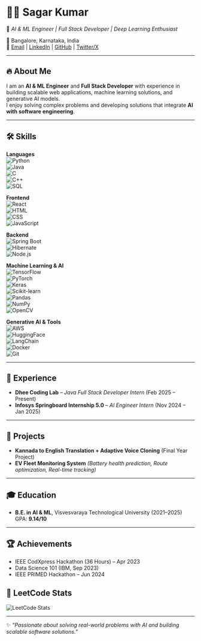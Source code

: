 # 👨‍💻 Sagar Kumar  

🚀 *AI & ML Engineer | Full Stack Developer | Deep Learning Enthusiast*  

📍 Bangalore, Karnataka, India  
📧 [Email](mailto:sagar181203@gmail.com) | [LinkedIn](https://www.linkedin.com/in/sagar-kumar181203/) | [GitHub](https://github.com/sagar181203) | [Twitter/X](https://x.com/SagarKumar_77)  

---

## 🔥 About Me  
I am an **AI & ML Engineer** and **Full Stack Developer** with experience in building scalable web applications, machine learning solutions, and generative AI models.  
I enjoy solving complex problems and developing solutions that integrate **AI with software engineering**.  

---

## 🛠️ Skills  

**Languages**  
![Python](https://img.shields.io/badge/Python-3776AB?logo=python&logoColor=white)  
![Java](https://img.shields.io/badge/Java-007396?logo=java&logoColor=white)  
![C](https://img.shields.io/badge/C-00599C?logo=c&logoColor=white)  
![C++](https://img.shields.io/badge/C++-00599C?logo=cplusplus&logoColor=white)  
![SQL](https://img.shields.io/badge/SQL-4479A1?logo=mysql&logoColor=white)  

**Frontend**  
![React](https://img.shields.io/badge/React-20232A?logo=react&logoColor=61DAFB)  
![HTML](https://img.shields.io/badge/HTML5-E34F26?logo=html5&logoColor=white)  
![CSS](https://img.shields.io/badge/CSS3-1572B6?logo=css3&logoColor=white)  
![JavaScript](https://img.shields.io/badge/JavaScript-F7DF1E?logo=javascript&logoColor=black)  

**Backend**  
![Spring Boot](https://img.shields.io/badge/Spring%20Boot-6DB33F?logo=springboot&logoColor=white)  
![Hibernate](https://img.shields.io/badge/Hibernate-59666C?logo=hibernate&logoColor=white)  
![Node.js](https://img.shields.io/badge/Node.js-339933?logo=node.js&logoColor=white)  

**Machine Learning & AI**  
![TensorFlow](https://img.shields.io/badge/TensorFlow-FF6F00?logo=tensorflow&logoColor=white)  
![PyTorch](https://img.shields.io/badge/PyTorch-EE4C2C?logo=pytorch&logoColor=white)  
![Keras](https://img.shields.io/badge/Keras-D00000?logo=keras&logoColor=white)  
![Scikit-learn](https://img.shields.io/badge/scikit--learn-F7931E?logo=scikitlearn&logoColor=white)  
![Pandas](https://img.shields.io/badge/Pandas-150458?logo=pandas&logoColor=white)  
![NumPy](https://img.shields.io/badge/NumPy-013243?logo=numpy&logoColor=white)  
![OpenCV](https://img.shields.io/badge/OpenCV-5C3EE8?logo=opencv&logoColor=white)  

**Generative AI & Tools**  
![AWS](https://img.shields.io/badge/AWS%20Bedrock-232F3E?logo=amazon-aws&logoColor=white)  
![HuggingFace](https://img.shields.io/badge/Hugging%20Face-FFD21E?logo=huggingface&logoColor=black)  
![LangChain](https://img.shields.io/badge/LangChain-2C2C2C?logo=chainlink&logoColor=white)  
![Docker](https://img.shields.io/badge/Docker-2496ED?logo=docker&logoColor=white)  
![Git](https://img.shields.io/badge/Git-F05032?logo=git&logoColor=white)  

---

## 💼 Experience  

- **Dhee Coding Lab** – *Java Full Stack Developer Intern* (Feb 2025 – Present)  
- **Infosys Springboard Internship 5.0** – *AI Engineer Intern* (Nov 2024 – Jan 2025)  

---

## 🚀 Projects  

- **Kannada to English Translation + Adaptive Voice Cloning** (Final Year Project)  
- **EV Fleet Monitoring System** *(Battery health prediction, Route optimization, Real-time tracking)*  

---

## 🎓 Education  

- **B.E. in AI & ML**, Visvesvaraya Technological University (2021–2025)  
  GPA: **9.14/10**  

---

## 🏆 Achievements  

- IEEE CodXpress Hackathon (36 Hours) – Apr 2023  
- Data Science 101 (IBM, Sep 2023)  
- IEEE PRIMED Hackathon – Jun 2024  



## 🧩 LeetCode Stats  

![LeetCode Stats](https://leetcard.jacoblin.cool/sagar181203?theme=dark&font=Baloo%202&ext=contest)  

---

✨ *“Passionate about solving real-world problems with AI and building scalable software solutions.”*  
